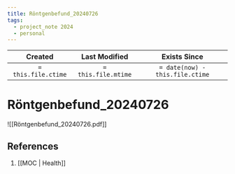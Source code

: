 ```yaml
---
title: Röntgenbefund_20240726
tags:
  - project_note 2024
  - personal
---
```

|     Created      |  Last Modified   |       Exists Since        |
|:----------------:|:----------------:|:----------------:|
| `= this.file.ctime` | `= this.file.mtime` | `= date(now) - this.file.ctime`|

# Röntgenbefund_20240726
![[Röntgenbefund_20240726.pdf]]

## References
1. [[MOC | Health]]
